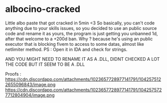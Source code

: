 # albocino-cracked
Little albo paste that got cracked in 5min &lt;3
So basically, you can't code anything due to your skills issues, so you decided to use an public source code and rename it as yours, the program is just getting you unbanned 1d, after that welcome to a +200d ban. Why ? because he's using an public executor that is blocking fivem to access to some datas, almost like netlimiter method. 
PS : Open it in IDA and check for strings.

AND YOU MIGHT NEED TO RENAME IT AS A .DLL, DIDNT CHECKED A LOT THE CODE BUT IT SEEM TO BE A .DLL

Proofs :
https://cdn.discordapp.com/attachments/1023657728977141791/1042575122655096843/image.png
https://cdn.discordapp.com/attachments/1023657728977141791/1042575727712804904/image.png
